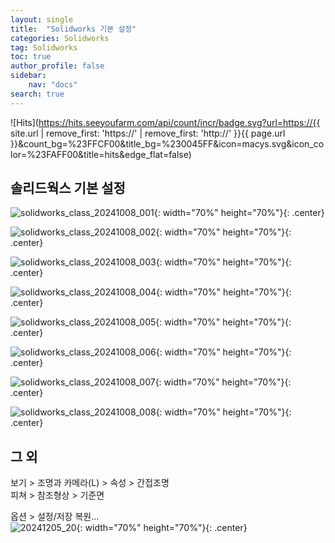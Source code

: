 ```yaml
---
layout: single
title:  "Solidworks 기본 설정"
categories: Solidworks
tag: Solidworks
toc: true
author_profile: false
sidebar:
    nav: "docs"
search: true
---
```


![Hits](https://hits.seeyoufarm.com/api/count/incr/badge.svg?url=https://{{ site.url | remove_first: 'https://' | remove_first: 'http://' }}{{ page.url }}&count_bg=%23FFCF00&title_bg=%230045FF&icon=macys.svg&icon_color=%23FAFF00&title=hits&edge_flat=false)

## 솔리드웍스 기본 설정  
![solidworks_class_20241008_001](/images/2024-10-08-Solidworks_class/solidworks_class_20241008_001.PNG){: width="70%" height="70%"}{: .center}  
  
![solidworks_class_20241008_002](/images/2024-10-08-Solidworks_class/solidworks_class_20241008_002.PNG){: width="70%" height="70%"}{: .center}  
  
![solidworks_class_20241008_003](/images/2024-10-08-Solidworks_class/solidworks_class_20241008_003.PNG){: width="70%" height="70%"}{: .center}  
  
![solidworks_class_20241008_004](/images/2024-10-08-Solidworks_class/solidworks_class_20241008_004.PNG){: width="70%" height="70%"}{: .center}  
  
![solidworks_class_20241008_005](/images/2024-10-08-Solidworks_class/solidworks_class_20241008_005.PNG){: width="70%" height="70%"}{: .center}  
  
![solidworks_class_20241008_006](/images/2024-10-08-Solidworks_class/solidworks_class_20241008_006.PNG){: width="70%" height="70%"}{: .center}  
  
![solidworks_class_20241008_007](/images/2024-10-08-Solidworks_class/solidworks_class_20241008_007.PNG){: width="70%" height="70%"}{: .center}  
  
![solidworks_class_20241008_008](/images/2024-10-08-Solidworks_class/solidworks_class_20241008_008.PNG){: width="70%" height="70%"}{: .center}    
  

## 그 외  
보기 > 조명과 카메라(L) > 속성 > 간접조명  
피쳐 > 참조형상 > 기준면  
  
옵션 > 설정/저장 복원...  
![20241205_20](/images/2024-12-05-Solidworks_class/20241205_20.PNG){: width="70%" height="70%"}{: .center}  